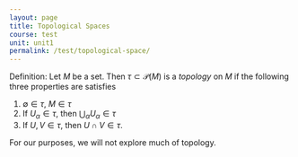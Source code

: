 ```yaml
---
layout: page
title: Topological Spaces
course: test
unit: unit1
permalink: /test/topological-space/
---
```


Definition: Let $M$ be a set. Then $\tau\subset\mathcal{P}(M)$ is a *topology* on $M$ if the following three properties are satisfies
1. $\emptyset\in\tau$, $M\in\tau$
2. If $U_\alpha\in \tau$, then $\bigcup_\alpha U_\alpha\in \tau$
3. If $U,V\in\tau$, then $U\cap V\in\tau$.

For our purposes, we will not explore much of topology. 
